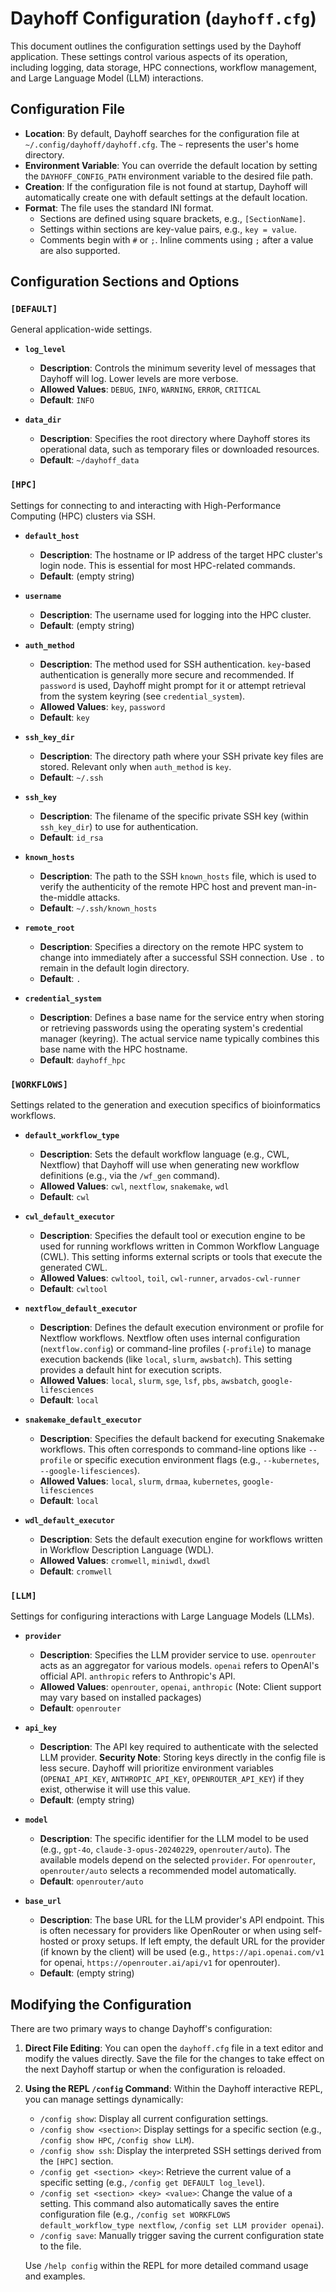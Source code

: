 # Dayhoff Configuration (`dayhoff.cfg`)

This document outlines the configuration settings used by the Dayhoff application. These settings control various aspects of its operation, including logging, data storage, HPC connections, workflow management, and Large Language Model (LLM) interactions.

## Configuration File

*   **Location**: By default, Dayhoff searches for the configuration file at `~/.config/dayhoff/dayhoff.cfg`. The `~` represents the user's home directory.
*   **Environment Variable**: You can override the default location by setting the `DAYHOFF_CONFIG_PATH` environment variable to the desired file path.
*   **Creation**: If the configuration file is not found at startup, Dayhoff will automatically create one with default settings at the default location.
*   **Format**: The file uses the standard INI format.
    *   Sections are defined using square brackets, e.g., `[SectionName]`.
    *   Settings within sections are key-value pairs, e.g., `key = value`.
    *   Comments begin with `#` or `;`. Inline comments using `;` after a value are also supported.

## Configuration Sections and Options

### `[DEFAULT]`

General application-wide settings.

*   **`log_level`**
    *   **Description**: Controls the minimum severity level of messages that Dayhoff will log. Lower levels are more verbose.
    *   **Allowed Values**: `DEBUG`, `INFO`, `WARNING`, `ERROR`, `CRITICAL`
    *   **Default**: `INFO`

*   **`data_dir`**
    *   **Description**: Specifies the root directory where Dayhoff stores its operational data, such as temporary files or downloaded resources.
    *   **Default**: `~/dayhoff_data`

### `[HPC]`

Settings for connecting to and interacting with High-Performance Computing (HPC) clusters via SSH.

*   **`default_host`**
    *   **Description**: The hostname or IP address of the target HPC cluster's login node. This is essential for most HPC-related commands.
    *   **Default**: (empty string)

*   **`username`**
    *   **Description**: The username used for logging into the HPC cluster.
    *   **Default**: (empty string)

*   **`auth_method`**
    *   **Description**: The method used for SSH authentication. `key`-based authentication is generally more secure and recommended. If `password` is used, Dayhoff might prompt for it or attempt retrieval from the system keyring (see `credential_system`).
    *   **Allowed Values**: `key`, `password`
    *   **Default**: `key`

*   **`ssh_key_dir`**
    *   **Description**: The directory path where your SSH private key files are stored. Relevant only when `auth_method` is `key`.
    *   **Default**: `~/.ssh`

*   **`ssh_key`**
    *   **Description**: The filename of the specific private SSH key (within `ssh_key_dir`) to use for authentication.
    *   **Default**: `id_rsa`

*   **`known_hosts`**
    *   **Description**: The path to the SSH `known_hosts` file, which is used to verify the authenticity of the remote HPC host and prevent man-in-the-middle attacks.
    *   **Default**: `~/.ssh/known_hosts`

*   **`remote_root`**
    *   **Description**: Specifies a directory on the remote HPC system to change into immediately after a successful SSH connection. Use `.` to remain in the default login directory.
    *   **Default**: `.`

*   **`credential_system`**
    *   **Description**: Defines a base name for the service entry when storing or retrieving passwords using the operating system's credential manager (keyring). The actual service name typically combines this base name with the HPC hostname.
    *   **Default**: `dayhoff_hpc`

### `[WORKFLOWS]`

Settings related to the generation and execution specifics of bioinformatics workflows.

*   **`default_workflow_type`**
    *   **Description**: Sets the default workflow language (e.g., CWL, Nextflow) that Dayhoff will use when generating new workflow definitions (e.g., via the `/wf_gen` command).
    *   **Allowed Values**: `cwl`, `nextflow`, `snakemake`, `wdl`
    *   **Default**: `cwl`

*   **`cwl_default_executor`**
    *   **Description**: Specifies the default tool or execution engine to be used for running workflows written in Common Workflow Language (CWL). This setting informs external scripts or tools that execute the generated CWL.
    *   **Allowed Values**: `cwltool`, `toil`, `cwl-runner`, `arvados-cwl-runner`
    *   **Default**: `cwltool`

*   **`nextflow_default_executor`**
    *   **Description**: Defines the default execution environment or profile for Nextflow workflows. Nextflow often uses internal configuration (`nextflow.config`) or command-line profiles (`-profile`) to manage execution backends (like `local`, `slurm`, `awsbatch`). This setting provides a default hint for execution scripts.
    *   **Allowed Values**: `local`, `slurm`, `sge`, `lsf`, `pbs`, `awsbatch`, `google-lifesciences`
    *   **Default**: `local`

*   **`snakemake_default_executor`**
    *   **Description**: Specifies the default backend for executing Snakemake workflows. This often corresponds to command-line options like `--profile` or specific execution environment flags (e.g., `--kubernetes`, `--google-lifesciences`).
    *   **Allowed Values**: `local`, `slurm`, `drmaa`, `kubernetes`, `google-lifesciences`
    *   **Default**: `local`

*   **`wdl_default_executor`**
    *   **Description**: Sets the default execution engine for workflows written in Workflow Description Language (WDL).
    *   **Allowed Values**: `cromwell`, `miniwdl`, `dxwdl`
    *   **Default**: `cromwell`

### `[LLM]`

Settings for configuring interactions with Large Language Models (LLMs).

*   **`provider`**
    *   **Description**: Specifies the LLM provider service to use. `openrouter` acts as an aggregator for various models. `openai` refers to OpenAI's official API. `anthropic` refers to Anthropic's API.
    *   **Allowed Values**: `openrouter`, `openai`, `anthropic` (Note: Client support may vary based on installed packages)
    *   **Default**: `openrouter`

*   **`api_key`**
    *   **Description**: The API key required to authenticate with the selected LLM provider. **Security Note**: Storing keys directly in the config file is less secure. Dayhoff will prioritize environment variables (`OPENAI_API_KEY`, `ANTHROPIC_API_KEY`, `OPENROUTER_API_KEY`) if they exist, otherwise it will use this value.
    *   **Default**: (empty string)

*   **`model`**
    *   **Description**: The specific identifier for the LLM model to be used (e.g., `gpt-4o`, `claude-3-opus-20240229`, `openrouter/auto`). The available models depend on the selected `provider`. For `openrouter`, `openrouter/auto` selects a recommended model automatically.
    *   **Default**: `openrouter/auto`

*   **`base_url`**
    *   **Description**: The base URL for the LLM provider's API endpoint. This is often necessary for providers like OpenRouter or when using self-hosted or proxy setups. If left empty, the default URL for the provider (if known by the client) will be used (e.g., `https://api.openai.com/v1` for openai, `https://openrouter.ai/api/v1` for openrouter).
    *   **Default**: (empty string)

## Modifying the Configuration

There are two primary ways to change Dayhoff's configuration:

1.  **Direct File Editing**: You can open the `dayhoff.cfg` file in a text editor and modify the values directly. Save the file for the changes to take effect on the next Dayhoff startup or when the configuration is reloaded.

2.  **Using the REPL `/config` Command**: Within the Dayhoff interactive REPL, you can manage settings dynamically:
    *   `/config show`: Display all current configuration settings.
    *   `/config show <section>`: Display settings for a specific section (e.g., `/config show HPC`, `/config show LLM`).
    *   `/config show ssh`: Display the interpreted SSH settings derived from the `[HPC]` section.
    *   `/config get <section> <key>`: Retrieve the current value of a specific setting (e.g., `/config get DEFAULT log_level`).
    *   `/config set <section> <key> <value>`: Change the value of a setting. This command also automatically saves the entire configuration file (e.g., `/config set WORKFLOWS default_workflow_type nextflow`, `/config set LLM provider openai`).
    *   `/config save`: Manually trigger saving the current configuration state to the file.

    Use `/help config` within the REPL for more detailed command usage and examples.
